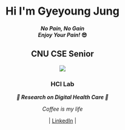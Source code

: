 
<h1 align='center'>
<strong>
   Hi I'm Gyeyoung Jung 
</strong>
</h1> 
      <h4 align='center'>
      <strong>
      <em>
      No Pain, No Gain <br> 
      Enjoy Your Pain! 
      </em>😎
      </strong>
      </h4>
<h2 align ='center'>
   <strong>
      CNU CSE Senior
   </strong>
</h2>  

<p align='center'>
   <img src = https://github-readme-stats.vercel.app/api?username=hotmoist&&show_icons=true&theme=dark>
</p>

<h3 align='center'> 
   <strong>
      HCI Lab 
   </strong>
</h3> 
<p align='center'>
   <strong>
   <em>
      🎇 Research on Digital Health Care 🎇
   </em>
   </strong>
</p>

<p align='center'>
   <em>
      Coffee is my life
   </em>
   <br>
   <div align="center">
   
   | [LinkedIn](https://www.linkedin.com/in/gyeyoung-jung-a911b8220/?locale=en_US) |
      
   </div>
</p>



